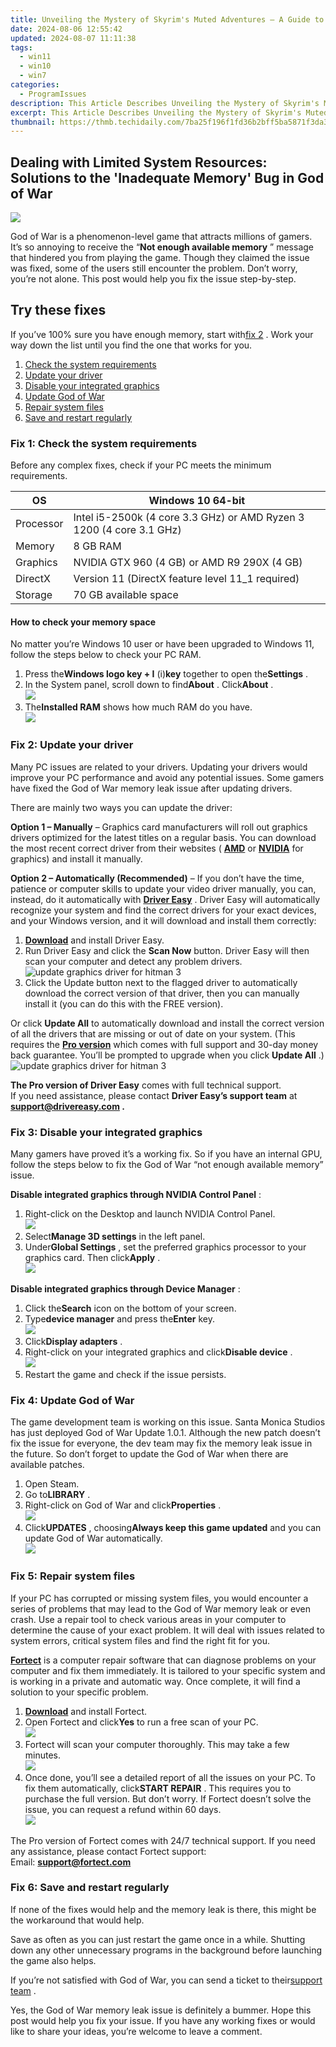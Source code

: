 ```yaml
---
title: Unveiling the Mystery of Skyrim's Muted Adventures – A Guide to Restoring Sounds
date: 2024-08-06 12:55:42
updated: 2024-08-07 11:11:38
tags:
  - win11
  - win10
  - win7
categories:
  - ProgramIssues
description: This Article Describes Unveiling the Mystery of Skyrim's Muted Adventures – A Guide to Restoring Sounds
excerpt: This Article Describes Unveiling the Mystery of Skyrim's Muted Adventures – A Guide to Restoring Sounds
thumbnail: https://thmb.techidaily.com/7ba25f196f1fd36b2bff5ba5871f3da3d2f6d119166da5162e1c6bea9b39b80e.jpg
---
```


## Dealing with Limited System Resources: Solutions to the 'Inadequate Memory' Bug in God of War

![](https://images.drivereasy.com/wp-content/uploads/2022/01/gow.jpg)

 God of War is a phenomenon-level game that attracts millions of gamers. It’s so annoying to receive the “**Not enough available memory** ” message that hindered you from playing the game. Though they claimed the issue was fixed, some of the users still encounter the problem. Don’t worry, you’re not alone. This post would help you fix the issue step-by-step.

## Try these fixes

 If you’ve 100% sure you have enough memory, start with[fix 2](https://tools.techidaily.com/drivereasy/download/) . Work your way down the list until you find the one that works for you.

1. [Check the system requirements](https://tools.techidaily.com/drivereasy/download/)
2. [Update your driver](https://tools.techidaily.com/drivereasy/download/)
3. [Disable your integrated graphics](https://tools.techidaily.com/drivereasy/download/)
4. [Update God of War](https://tools.techidaily.com/drivereasy/download/)
5. [Repair system files](https://tools.techidaily.com/drivereasy/download/)
6. [Save and restart regularly](https://tools.techidaily.com/drivereasy/download/)

### Fix 1: Check the system requirements

 Before any complex fixes, check if your PC meets the minimum requirements.

| OS        | Windows 10 64-bit                                                    |
| --------- | -------------------------------------------------------------------- |
| Processor | Intel i5-2500k (4 core 3.3 GHz) or AMD Ryzen 3 1200 (4 core 3.1 GHz) |
| Memory    | 8 GB RAM                                                             |
| Graphics  | NVIDIA GTX 960 (4 GB) or AMD R9 290X (4 GB)                          |
| DirectX   | Version 11 (DirectX feature level 11\_1 required)                    |
| Storage   | 70 GB available space                                                |

#### How to check your memory space

 No matter you’re Windows 10 user or have been upgraded to Windows 11, follow the steps below to check your PC RAM.

1. Press the**Windows logo key + I** (i)**key** together to open the**Settings** .
2. In the System panel, scroll down to find**About** . Click**About** .  
![](https://images.drivereasy.com/wp-content/uploads/2022/01/s2.jpg)
3. The**Installed RAM** shows how much RAM do you have.  
![](https://images.drivereasy.com/wp-content/uploads/2022/01/s1.jpg)

### Fix 2: Update your driver

 Many PC issues are related to your drivers. Updating your drivers would improve your PC performance and avoid any potential issues. Some gamers have fixed the God of War memory leak issue after updating drivers.

There are mainly two ways you can update the driver:

**Option 1 – Manually** – Graphics card manufacturers will roll out graphics drivers optimized for the latest titles on a regular basis. You can download the most recent correct driver from their websites ( **[AMD](https://www.amd.com/en/support)**  or **[NVIDIA](https://tools.techidaily.com/drivereasy/download/)**  for graphics) and install it manually.

**Option 2 – Automatically (Recommended)** – If you don’t have the time, patience or computer skills to update your video driver manually, you can, instead, do it automatically with **[Driver Easy](https://tools.techidaily.com/drivereasy/download/)**  . Driver Easy will automatically recognize your system and find the correct drivers for your exact devices, and your Windows version, and it will download and install them correctly:

1. **[Download](https://tools.techidaily.com/drivereasy/download/)**  and install Driver Easy.
2. Run Driver Easy and click the **Scan Now** button. Driver Easy will then scan your computer and detect any problem drivers.  
![update graphics driver for hitman 3](https://images.drivereasy.com/wp-content/uploads/2021/01/update-graphics-driver-de-1.jpg)
3. Click the Update button next to the flagged driver to automatically download the correct version of that driver, then you can manually install it (you can do this with the FREE version).  

 Or click **Update All** to automatically download and install the correct version of all the drivers that are missing or out of date on your system. (This requires the [**Pro version**](https://tools.techidaily.com/drivereasy/download/) which comes with full support and 30-day money back guarantee. You’ll be prompted to upgrade when you click **Update All** .)  
![update graphics driver for hitman 3](https://images.drivereasy.com/wp-content/uploads/2021/01/update-graphics-driver-de-2.jpg)

**The Pro version of Driver Easy** comes with full technical support.  
 If you need assistance, please contact **Driver Easy’s support team** at **[support@drivereasy.com](https://tools.techidaily.com/drivereasy/download/) .**

### Fix 3: Disable your integrated graphics

 Many gamers have proved it’s a working fix. So if you have an internal GPU, follow the steps below to fix the God of War “not enough available memory” issue.

**Disable integrated graphics through NVIDIA Control Panel** :

1. Right-click on the Desktop and launch NVIDIA Control Panel.  
![](https://images.drivereasy.com/wp-content/uploads/2021/10/nvidia-control-panel.jpg)
2. Select**Manage 3D settings** in the left panel.
3. Under**Global Settings** , set the preferred graphics processor to your graphics card. Then click**Apply** .  
![](https://images.drivereasy.com/wp-content/uploads/2022/01/gow-1.jpg)

**Disable integrated graphics through Device Manager** :

1. Click the**Search** icon on the bottom of your screen.
2. Type**device manager** and press the**Enter** key.  
![](https://images.drivereasy.com/wp-content/uploads/2022/01/s5.jpg)
3. Click**Display adapters** .
4. Right-click on your integrated graphics and click**Disable device** .  
![](https://images.drivereasy.com/wp-content/uploads/2022/01/s6.jpg)
5. Restart the game and check if the issue persists.

### Fix 4: Update God of War

 The game development team is working on this issue. Santa Monica Studios has just deployed God of War Update 1.0.1\. Although the new patch doesn’t fix the issue for everyone, the dev team may fix the memory leak issue in the future. So don’t forget to update the God of War when there are available patches.

1. Open Steam.
2. Go to**LIBRARY** .
3. Right-click on God of War and click**Properties** .  
![](https://images.drivereasy.com/wp-content/uploads/2022/01/s3.jpg)
4. Click**UPDATES** , choosing**Always keep this game updated** and you can update God of War automatically.  
![](https://images.drivereasy.com/wp-content/uploads/2022/01/s4.jpg)

### Fix 5: Repair system files

 If your PC has corrupted or missing system files, you would encounter a series of problems that may lead to the God of War memory leak or even crash. Use a repair tool to check various areas in your computer to determine the cause of your exact problem. It will deal with issues related to system errors, critical system files and find the right fit for you.

**[Fortect](https://tools.techidaily.com/drivereasy/download/)**  is a computer repair software that can diagnose problems on your computer and fix them immediately. It is tailored to your specific system and is working in a private and automatic way. Once complete, it will find a solution to your specific problem.

1. **[Download](https://tools.techidaily.com/drivereasy/download/)**  and install Fortect.
2. Open Fortect and click**Yes** to run a free scan of your PC.  
![](https://images.drivereasy.com/wp-content/uploads/2022/01/fortect-1.jpg)
3. Fortect will scan your computer thoroughly. This may take a few minutes.  
![](https://images.drivereasy.com/wp-content/uploads/2022/01/fortect-2.jpg)
4. Once done, you’ll see a detailed report of all the issues on your PC. To fix them automatically, click**START REPAIR** . This requires you to purchase the full version. But don’t worry. If Fortect doesn’t solve the issue, you can request a refund within 60 days.  
![](https://images.drivereasy.com/wp-content/uploads/2022/01/fortect-3.jpg)

 The Pro version of Fortect comes with 24/7 technical support. If you need any assistance, please contact Fortect support:  
 Email: **<support@fortect.com>**

### Fix 6: Save and restart regularly

 If none of the fixes would help and the memory leak is there, this might be the workaround that would help.

 Save as often as you can just restart the game once in a while. Shutting down any other unnecessary programs in the background before launching the game also helps.

 If you’re not satisfied with God of War, you can send a ticket to their[support team](https://support.sms.playstation.com/hc/en-us) .

 Yes, the God of War memory leak issue is definitely a bummer. Hope this post would help you fix your issue. If you have any working fixes or would like to share your ideas, you’re welcome to leave a comment.

<ins class="adsbygoogle"
     style="display:block"
     data-ad-format="autorelaxed"
     data-ad-client="ca-pub-7571918770474297"
     data-ad-slot="1223367746"></ins>



<ins class="adsbygoogle"
     style="display:block"
     data-ad-client="ca-pub-7571918770474297"
     data-ad-slot="8358498916"
     data-ad-format="auto"
     data-full-width-responsive="true"></ins>
